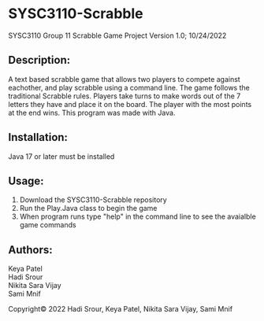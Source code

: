 # SYSC3110-Scrabble
SYSC3110 Group 11 Scrabble Game Project Version 1.0; 10/24/2022


## Description:

A text based scrabble game that allows two players to compete against eachother, and play scrabble using a
command line. The game follows the traditional Scrabble rules. Players take turns to make words
out of the 7 letters they have and place it on the board. The player with the most points at the end
wins. This program was made with Java.


## Installation:

Java 17 or later must be installed


## Usage:
1. Download the SYSC3110-Scrabble repository
2. Run the Play.Java class to begin the game
3. When program runs type "help" in the command line to see the avaialble game commands


## Authors:
Keya Patel <br>
Hadi Srour <br>
Nikita Sara Vijay <br>
Sami Mnif <br>

Copyright© 2022 Hadi Srour, Keya Patel, Nikita Sara Vijay, Sami Mnif
